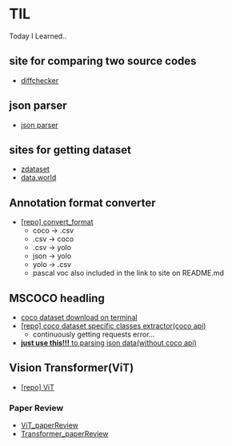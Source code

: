 # TIL
Today I Learned..
<br>

## site for comparing two source codes
- [diffchecker](https://www.diffchecker.com/diff)  

## json parser  
- [json parser](http://json.parser.online.fr/)  

## sites for getting dataset  
- [zdataset](https://zdataset.com/)  
- [data.world](https://data.world/datasets)  

## Annotation format converter
- [[repo] convert_format](https://github.com/iamdami/TIL/tree/main/22-06-15/convert_format)  
  - coco -> .csv  
  - .csv -> coco  
  - .csv -> yolo  
  - json -> yolo  
  - yolo -> .csv  
  - pascal voc also included in the link to site on README.md  


## MSCOCO headling
- [coco dataset download on terminal](https://gist.github.com/mkocabas/a6177fc00315403d31572e17700d7fd9?permalink_comment_id=4172927#gistcomment-4172927)  
- [[repo] coco dataset specific classes extractor(coco api)](https://github.com/iamdami/TIL/tree/main/22-06-16#coco-dataset-specific-classes-extractor)  
  - continuously getting requests error...
- [**just use this!!!** to parsing json data(without coco api)](https://github.com/iamdami/TIL/blob/main/22-06-22/coco_specific_dataset_json_parsing.py)  

## Vision Transformer(ViT)  
- [[repo] ViT](https://github.com/iamdami/TIL/blob/main/22-06-29/README.md)  

### Paper Review
- [ViT_paperReview](https://github.com/iamdami/TIL/blob/main/22-07-04/ViT_paperReview.pdf)  
- [Transformer_paperReview](https://github.com/iamdami/TIL/blob/main/22-07-04/transformer%20paperReview.pdf)  
